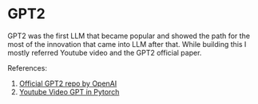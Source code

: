 # GPT2

GPT2 was the first LLM that became popular and showed the path for the most of the innovation that came into LLM after that. While building this I mostly referred Youtube video and the GPT2 official paper.

References:

1. [Official GPT2 repo by OpenAI](https://github.com/openai/gpt-2)
2. [Youtube Video GPT in Pytorch](https://www.youtube.com/watch?v=d7IRM40VMYM)
